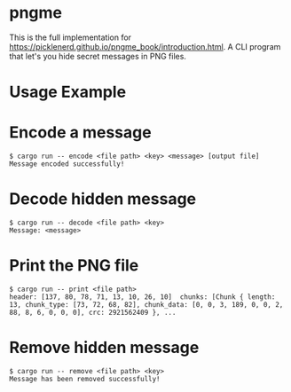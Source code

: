 # pngme
This is the full implementation for https://picklenerd.github.io/pngme_book/introduction.html. A CLI program that let's you hide secret messages in PNG files.

# Usage Example

# Encode a message
```console
$ cargo run -- encode <file path> <key> <message> [output file]
Message encoded successfully!
```
# Decode hidden message
```console
$ cargo run -- decode <file path> <key>
Message: <message>
```
# Print the PNG file
```console
$ cargo run -- print <file path>
header: [137, 80, 78, 71, 13, 10, 26, 10]  chunks: [Chunk { length: 13, chunk_type: [73, 72, 68, 82], chunk_data: [0, 0, 3, 189, 0, 0, 2, 88, 8, 6, 0, 0, 0], crc: 2921562409 }, ...
```
# Remove hidden message
```console
$ cargo run -- remove <file path> <key>
Message has been removed successfully!
```

